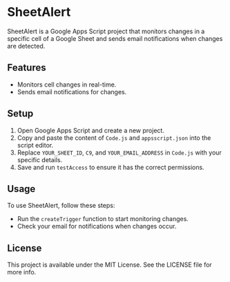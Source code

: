 # SheetAlert

SheetAlert is a Google Apps Script project that monitors changes in a specific cell of a Google Sheet and sends email notifications when changes are detected.

## Features

- Monitors cell changes in real-time.
- Sends email notifications for changes.

## Setup

1. Open Google Apps Script and create a new project.
2. Copy and paste the content of `Code.js` and `appsscript.json` into the script editor.
3. Replace `YOUR_SHEET_ID`, `C9`, and `YOUR_EMAIL_ADDRESS` in `Code.js` with your specific details.
4. Save and run `testAccess` to ensure it has the correct permissions.

## Usage

To use SheetAlert, follow these steps:

- Run the `createTrigger` function to start monitoring changes.
- Check your email for notifications when changes occur.

## License

This project is available under the MIT License. See the LICENSE file for more info.
